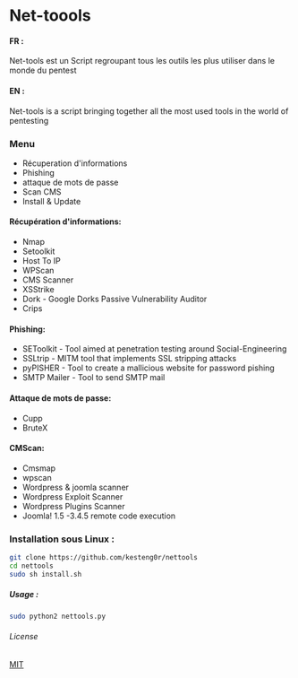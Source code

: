 # Net-toools

#### FR :
Net-tools est un Script regroupant tous les outils les plus utiliser dans le monde du pentest 

#### EN :
Net-tools is a script bringing together all the most used tools in the world of pentesting

### Menu

   * Récuperation d'informations
   * Phishing
   * attaque de mots de passe
   * Scan CMS
   * Install & Update

#### Récupération d'informations:

   * Nmap
   * Setoolkit
   * Host To IP
   * WPScan
   * CMS Scanner
   * XSStrike
   * Dork - Google Dorks Passive Vulnerability Auditor
   * Crips

#### Phishing:

   * SEToolkit - Tool aimed at penetration testing around Social-Engineering
   * SSLtrip - MITM tool that implements SSL stripping  attacks
   * pyPISHER - Tool to create a mallicious website for password pishing
   * SMTP Mailer - Tool to send SMTP mail

#### Attaque de mots de passe:

   * Cupp
   * BruteX

#### CMScan:

   *  Cmsmap
   *  wpscan
   *  Wordpress & joomla scanner
   *  Wordpress Exploit Scanner
   *  Wordpress Plugins Scanner
   *  Joomla! 1.5 -3.4.5 remote code execution
  

### Installation sous Linux : 

```bash
git clone https://github.com/kesteng0r/nettools
cd nettools
sudo sh install.sh
```

##### Usage : 
```bash
sudo python2 nettools.py
```

###### License
[MIT](https://github.com/kesteng0r/nettools/blob/master/license)
